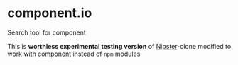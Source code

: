 component.io
============

Search tool for component

This is **worthless experimental testing version** of [Nipster](https://github.com/eirikb/nipster)-clone
modified to work with [component](https://github.com/component/component) instead of ```npm``` modules
